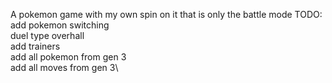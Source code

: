A pokemon game with my own spin on it that is only the battle mode
TODO:\
add pokemon switching\
duel type overhall\
add trainers\
add all pokemon from gen 3\
add all moves from gen 3\
